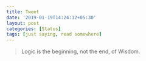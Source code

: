 ```yaml
---
title: Tweet
date: '2019-01-19T14:24:12+05:30'
layout: post
categories: [Status]
tags: [just saying, read somewhere]
---
```


<blockquote>Logic is the beginning, not the end, of Wisdom.</blockquote>